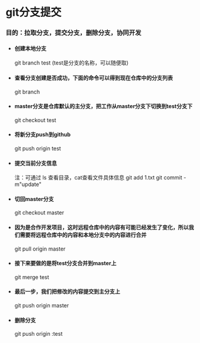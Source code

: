 # git分支提交  
### 目的：拉取分支，提交分支，删除分支，协同开发  

* #### 创建本地分支
  git branch test    (test是分支的名称，可以随便取)

* #### 查看分支创建是否成功，下面的命令可以得到现在仓库中的分支列表
  git branch

* #### master分支是仓库默认的主分支，把工作从master分支下切换到test分支下
  git checkout test

* #### 将新分支push到github
  git push origin test

* #### 提交当前分支信息
  注：可通过 ls 查看目录，cat查看文件具体信息
  git add 1.txt
  git commit -m"update"

* #### 切回master分支
  git checkout master

* #### 因为是合作开发项目，这时远程仓库中的内容有可能已经发生了变化，所以我们需要将远程仓库中的内容和本地分支中的内容进行合并
  git pull origin master

* #### 接下来要做的是将test分支合并到master上
  git merge test

* #### 最后一步，我们把修改的内容提交到主分支上
  git push origin master

* #### 删除分支
  git push origin :test
